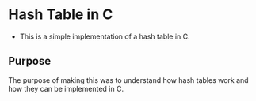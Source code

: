 # Hash Table in C

- This is a simple implementation of a hash table in C.



## Purpose
The purpose of making this was to understand how hash tables work and how they can be implemented in C.
